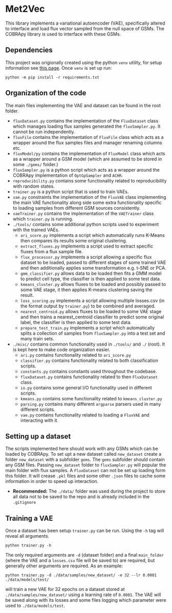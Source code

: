 # Met2Vec
This library implements a variational autoencoder (VAE), specifically altered to interface and load flux vector sampled from the null space of GSMs. The COBRApy library is used to interface with these GSMs.

## Dependencies
This project was origionally created using the python `venv` utility, for setup information see [this page](https://docs.python.org/3/library/venv.html). Once `venv` is set up run:
```
python -m pip install -r requirements.txt
```

## Organization of the code
The main files implementing the VAE and dataset can be found in the root folder.

- `fluxDataset.py` contains the implementation of the `FluxDataset` class which manages loading flux samples generated the `fluxSampler.py`. It cannot be run independently.
- `fluxFile` contains the implementation of `FluxFile` class which acts as a wrapper around the flux samples files and manager renaming columns etc.
- `fluxModel/py` contains the implementation of `FluxModel` class which acts as a wrapper around a GSM model (which are assumed to be stored in some `./gems/` folder.)
- `fluxSampler.py` is a python script which acts as a wrapper around the COBRApy implementation of `OptGpSampler` and `ACHR`.
- `reproducibility.py` contains some functionality related to reproducibility with random states.
- `trainer.py` is a python script that is used to train VAEs. 
- `vae.py` constraints the implementation of the `FluxVAE` class implementing the main VAE functionality along side some extra functionality specific to loading samples from different GSM sources consistently.
- `vaeTrainer.py` contains the implementation of the `VAETrainer` class which `trainer.py` is running.
- `./tools/` contains some additional python scripts used to experiment with the trained VAEs.
    - `ari_score.py` implements a script which automatically runs K-Means then compares its results some original clustering.
    - `extract_fluxes.py` implements a script used to extract specific fluxes from a flux sample file.
    - `flux_processor.py` implements a script allowing a specific flux dataset to be loaded, passed to different stages of some trained VAE and then additionally applies some transformation e.g. t-SNE or PCA.
    - `gmm_classifier.py` allows data to be loaded then fits a GMM model to predict cell type, the classifier is then applied to some test data.
    - `kmeans_cluster.py` allows fluxes to be loaded and possibly passed to some VAE stage, it then applies K-means clustering saving the result.
    - `loss_scoring.py` implements a script allowing multiple losses.csv (in the format output by `trainer.py`) to be combined and averaged.
    - `nearest_centroid.py` allows fluxes to be loaded to some VAE stage and then trains a nearest_centroid classifier to predict some original label, the classifier is then applied to some test data.
    - `prepare_test_train.py` implements a script which automatically splits a collection of samples from `fluxSampler.py` into a test set and many train sets.
- `./misc/` contains common functionality used in `./tools/` and `./` (root). It is kept here to make code organization easier.
    - `ari.py` contains functionality related to `ari_score.py`
    - `classifier.py` contains functionality related to both classification scripts.
    - `constants.py` contains constants used throughout the codebase.
    - `fluxDataset.py` contains functionality related to then `FluxDataset` class.
    - `io.py` contains some general I/O functionality used in different scripts.
    - `kmeans.py` contains some functionality related to `kmeans_cluster.py`
    - `parsing.py` contains many different `argparse` parsers used in many different scripts.
    - `vae.py` contains functionality related to loading a `FluxVAE` and interacting with it.


## Setting up a dataset
The scripts implemented here should work with any GSMs which can be loaded by COBRApy. To set upt a new dataset called `new_dataset` create a folder `new_dataset` with a subfolder `gems`. The `gems` subfolder should contain any GSM files. Passing `new_dataset` folder to  `fluxSampler.py` will popular the main folder with flux samples. A `FluxDataset` can not be set up loading form this folder. It will crease `.pkl` files and some other `.json` files to cache some information in order to speed up interaction.

- **Recommended:** The `./data/` folder was used during the project to store all data not to be saved to the repo and is already included in the `.gitignore` 

## Training a VAE
Once a dataset has been setup `trainer.py` can be run. Using the `-h` tag will reveal all arguments.
```
python trainer.py -h
```
The only required arguments are `-d` (dataset folder) and a final `main_folder` (where the VAE and a `losses.csv` file will be saved to) are required, but generally other arguments are required. As an example:
```
python trainer.py -d ./data/samples/new_dataset/ -e 32 --lr 0.0001 ./data/models/test/
```
will train a new VAE for 32 epochs on a dataset stored at `./data/samples/new_dataset/` using a learning rate of `0.0001`. The VAE will be saved along with its losses and some files logging which parameter were used to `./data/models/test`.

